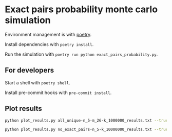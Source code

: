 # Exact pairs probability monte carlo simulation

Environment management is with [poetry](https://python-poetry.org/).

Install dependencies with `poetry install`.

Run the simulation with `poetry run python exact_pairs_probability.py`.

## For developers

Start a shell with `poetry shell`.

Install pre-commit hooks with `pre-commit install`.

## Plot results

```bash
python plot_results.py all_unique-n_5-m_26-k_1000000_results.txt --true_probability=0.664367 --xlim 0 1000000 --ylim 0.65772333 0.67101067 --title "All unique"
```

```bash
python plot_results.py no_exact_pairs-n_5-k_10000000_results.txt --true_probability=0.677773 --xlim 0 10000000 --ylim 0.67099526 0.68455073 --title "No exact pairs"
```